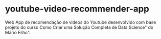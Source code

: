 # youtube-video-recommender-app
Web App de recomendação de videos do Youtube desenvolvido com base projeto do curso Como Criar uma Solução Completa de Data Science" do Mário Filho".
